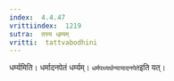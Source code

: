 ```yaml
---
index:  4.4.47
vrittiindex:  1219
sutra:  तस्य धम्र्यम्
vritti:  tattvabodhini 
---
```


धर्म्यमिति। धर्मादनपेतं धर्म्यम्। `धर्मपथ्यर्थन्यायादनपेते`इति यत्।

